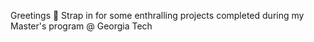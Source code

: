 Greetings 👋 Strap in for some enthralling projects completed during my Master's program @ Georgia Tech

